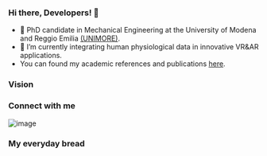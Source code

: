 ### Hi there, Developers! 👋

- 🔭 PhD candidate in Mechanical Engineering at the University of Modena and Reggio Emilia [(UNIMORE)](https://www.unimore.it/).
- 🌱 I’m currently integrating human physiological data in innovative VR&AR applications.
-   You can found my academic references and publications [here](http://personale.unimore.it/Rubrica/dettaglio/rcrkhamaisi).


### Vision


### Connect with me
![image]({https://img.shields.io/badge/Visual_Studio-5C2D91?style=for-the-badge&logo=visual%20studio&logoColor=white})

### My everyday bread

